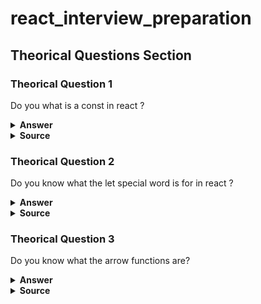# react_interview_preparation

## Theorical Questions Section

### Theorical Question 1

Do you what is a const in react ?

<details><summary><b>Answer</b></summary>

![Image](img/constInReact.png "constInReact.png")

</details>

<details><summary><b>Source</b></summary>
Alex Banks anf Eve Porcello learning React Pag 7
</details>

### Theorical Question 2

Do you know what the let special word is for in react ?

<details><summary><b>Answer</b></summary>

![Image](img/letVar_part1.png "letVar_part1.png")

![Image](img/letVar_part2.png "letVar_part2.png")

![Image](img/letVar_part3.png "letVar_part3.png")

![Image](img/letVar_part4.png "letVar_part4.png")

</details>

<details><summary><b>Source</b></summary>
Alex Banks anf Eve Porcello learning React Pag 7
</details>


### Theorical Question 3

Do you know what the arrow functions are?

<details><summary><b>Answer</b></summary>

![Image](img/arrowFunctions.png "arrowFunctions.png")

![Image](img/arrowFunctions_part2.png "arrowFunctions_part2.png")

![Image](img/ArrowFunctions_part3.png "ArrowFunctions_part3.png")

![Image](img/ArrowFunctions_part4.png "ArrowFunctions_part4.png")

![Image](img/ArrowFunctions_part5.png "ArrowFunctions_part5.png")

</details>

<details><summary><b>Source</b></summary>
Alex Banks anf Eve Porcello learning React Pag 7
</details>